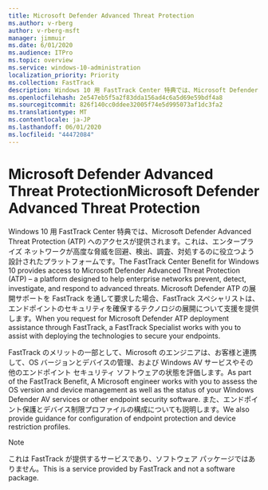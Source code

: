 ```yaml
---
title: Microsoft Defender Advanced Threat Protection
ms.author: v-rberg
author: v-rberg-msft
manager: jimmuir
ms.date: 6/01/2020
ms.audience: ITPro
ms.topic: overview
ms.service: windows-10-administration
localization_priority: Priority
ms.collection: FastTrack
description: Windows 10 用 FastTrack Center 特典では、Microsoft Defender Advanced Threat Protection (ATP) へのアクセスが提供されます。これは、エンタープライズ ネットワークが高度な脅威を回避、検出、調査、対処するのに役立つよう設計された新しいサービスです。
ms.openlocfilehash: 2e547eb5f5a2f83dda156ad4c6a5d69e59bdf4a8
ms.sourcegitcommit: 826f140cc0ddee32005f74e5d995073af1dc3fa2
ms.translationtype: MT
ms.contentlocale: ja-JP
ms.lasthandoff: 06/01/2020
ms.locfileid: "44472084"
---
```

# <a name="microsoft-defender-advanced-threat-protection"></a><span data-ttu-id="b2186-103">Microsoft Defender Advanced Threat Protection</span><span class="sxs-lookup"><span data-stu-id="b2186-103">Microsoft Defender Advanced Threat Protection</span></span>

<span data-ttu-id="b2186-104">Windows 10 用 FastTrack Center 特典では、Microsoft Defender Advanced Threat Protection (ATP) へのアクセスが提供されます。これは、エンタープライズ ネットワークが高度な脅威を回避、検出、調査、対処するのに役立つよう設計されたプラットフォームです。</span><span class="sxs-lookup"><span data-stu-id="b2186-104">The FastTrack Center Benefit for Windows 10 provides access to Microsoft Defender Advanced Threat Protection (ATP) – a platform designed to help enterprise networks prevent, detect, investigate, and respond to advanced threats.</span></span> <span data-ttu-id="b2186-105">Microsoft Defender ATP の展開サポートを FastTrack を通して要求した場合、FastTrack スペシャリストは、エンドポイントのセキュリティを確保するテクノロジの展開について支援を提供します。</span><span class="sxs-lookup"><span data-stu-id="b2186-105">When you request for Microsoft Defender ATP deployment assistance through FastTrack, a FastTrack Specialist works with you to assist with deploying the technologies to secure your endpoints.</span></span>

<span data-ttu-id="b2186-106">FastTrack のメリットの一部として、Microsoft のエンジニアは、お客様と連携して、OS バージョンとデバイスの管理、および Windows AV サービスやその他のエンドポイント セキュリティ ソフトウェアの状態を評価します。</span><span class="sxs-lookup"><span data-stu-id="b2186-106">As part of the FastTrack Benefit, A Microsoft engineer works with you to assess the OS version and device management as well as the status of your Windows Defender AV services or other endpoint security software.</span></span> <span data-ttu-id="b2186-107">また、エンドポイント保護とデバイス制限プロファイルの構成についても説明します。</span><span class="sxs-lookup"><span data-stu-id="b2186-107">We also provide guidance for configuration of endpoint protection and device restriction profiles.</span></span>  

> [!NOTE]
> <span data-ttu-id="b2186-108">これは FastTrack が提供するサービスであり、ソフトウェア パッケージではありません。</span><span class="sxs-lookup"><span data-stu-id="b2186-108">This is a service provided by FastTrack and not a software package.</span></span> 

